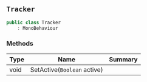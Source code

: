 ## `Tracker`

```csharp
public class Tracker
    : MonoBehaviour

```

### Methods

| Type | Name | Summary | 
| --- | --- | --- | 
| void | SetActive(`Boolean` active) |  | 


